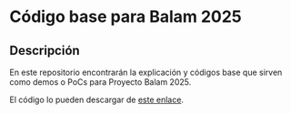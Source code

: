 # Código base para Balam 2025
## Descripción
En este repositorio encontrarán la explicación y códigos base que sirven como demos o PoCs para Proyecto Balam 2025.

El código lo pueden descargar de [este enlace]().




